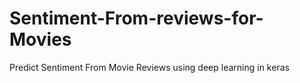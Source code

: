 # Sentiment-From-reviews-for-Movies
Predict Sentiment From Movie Reviews using deep learning in keras
